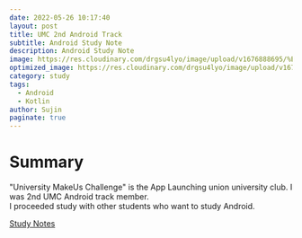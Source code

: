 ```yaml
---
date: 2022-05-26 10:17:40
layout: post
title: UMC 2nd Android Track
subtitle: Android Study Note
description: Android Study Note
image: https://res.cloudinary.com/drgsu4lyo/image/upload/v1676888695/%ED%99%94%EB%A9%B4_%EC%BA%A1%EC%B2%98_2023-02-20_192433_umnzip.jpg
optimized_image: https://res.cloudinary.com/drgsu4lyo/image/upload/v1676888695/%ED%99%94%EB%A9%B4_%EC%BA%A1%EC%B2%98_2023-02-20_192433_umnzip.jpg
category: study
tags:
  - Android
  - Kotlin
author: Sujin
paginate: true
---
```

<h1>Summary</h1>
"University MakeUs Challenge" is the App Launching union university club. I was 2nd UMC Android track member.
<br/>
I proceeded study with other students who want to study Android.

[Study Notes](https://root-gondola-669.notion.site/UMC-SUNGSHIN-Android-34b11a9e7881403086fd5596c14c60bf)
